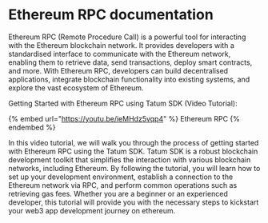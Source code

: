 # Ethereum RPC documentation

Ethereum RPC (Remote Procedure Call) is a powerful tool for interacting with the Ethereum blockchain network. It provides developers with a standardised interface to communicate with the Ethereum network, enabling them to retrieve data, send transactions, deploy smart contracts, and more. With Ethereum RPC, developers can build decentralised applications, integrate blockchain functionality into existing systems, and explore the vast ecosystem of Ethereum.

Getting Started with Ethereum RPC using Tatum SDK (Video Tutorial):

{% embed url="https://youtu.be/ieMHdz5vqp4" %}
Ethereum RPC
{% endembed %}

In this video tutorial, we will walk you through the process of getting started with Ethereum RPC using the Tatum SDK. Tatum SDK is a robust blockchain development toolkit that simplifies the interaction with various blockchain networks, including Ethereum. By following the tutorial, you will learn how to set up your development environment, establish a connection to the Ethereum network via RPC, and perform common operations such as retrieving gas fees. Whether you are a beginner or an experienced developer, this tutorial will provide you with the necessary steps to kickstart your web3 app development journey on ethereum.

